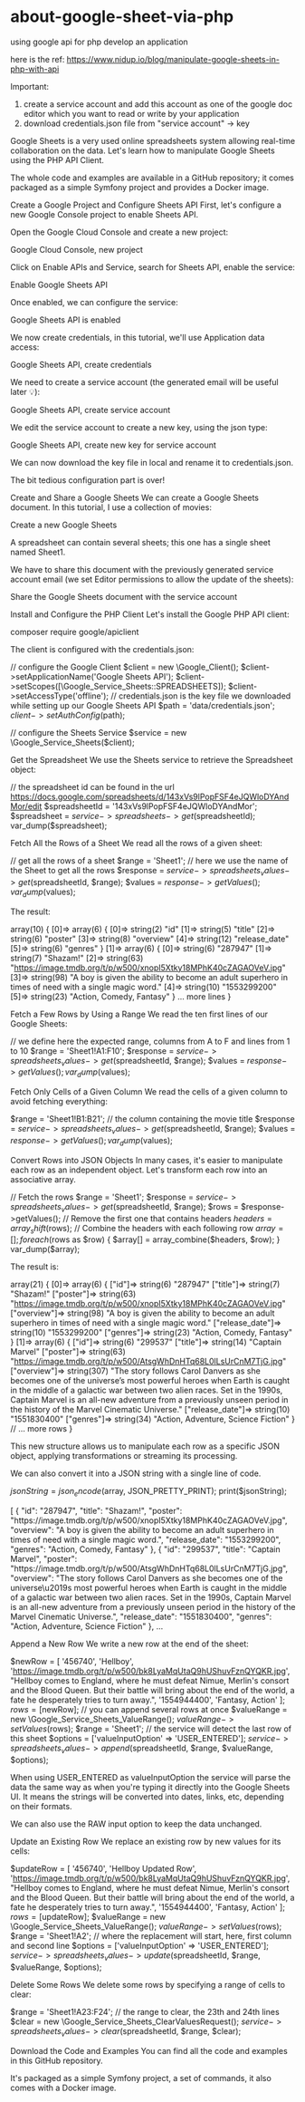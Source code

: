 # about-google-sheet-via-php
using google api for php develop an application 

here is the ref:
https://www.nidup.io/blog/manipulate-google-sheets-in-php-with-api

Important:
1. create a service account and add this account as one of the google doc editor which you want to read or write by your application
2. download credentials.json file from "service account" -> key

Google Sheets is a very used online spreadsheets system allowing real-time collaboration on the data. Let's learn how to manipulate Google Sheets using the PHP API Client.

The whole code and examples are available in a GitHub repository; it comes packaged as a simple Symfony project and provides a Docker image.

Create a Google Project and Configure Sheets API
First, let's configure a new Google Console project to enable Sheets API.

Open the Google Cloud Console and create a new project:

Google Cloud Console, new project

Click on Enable APIs and Service, search for Sheets API, enable the service:

Enable Google Sheets API

Once enabled, we can configure the service:

Google Sheets API is enabled

We now create credentials, in this tutorial, we'll use Application data access:

Google Sheets API, create credentials

We need to create a service account (the generated email will be useful later 💡):

Google Sheets API, create service account

We edit the service account to create a new key, using the json type:

Google Sheets API, create new key for service account

We can now download the key file in local and rename it to credentials.json.

The bit tedious configuration part is over!

Create and Share a Google Sheets
We can create a Google Sheets document. In this tutorial, I use a collection of movies:

Create a new Google Sheets

A spreadsheet can contain several sheets; this one has a single sheet named Sheet1.

We have to share this document with the previously generated service account email (we set Editor permissions to allow the update of the sheets):

Share the Google Sheets document with the service account

Install and Configure the PHP Client
Let's install the Google PHP API client:

composer require google/apiclient

The client is configured with the credentials.json:

// configure the Google Client
$client = new \Google_Client();
$client->setApplicationName('Google Sheets API');
$client->setScopes([\Google_Service_Sheets::SPREADSHEETS]);
$client->setAccessType('offline');
// credentials.json is the key file we downloaded while setting up our Google Sheets API
$path = 'data/credentials.json';
$client->setAuthConfig($path);

// configure the Sheets Service
$service = new \Google_Service_Sheets($client);


Get the Spreadsheet
We use the Sheets service to retrieve the Spreadsheet object:

// the spreadsheet id can be found in the url https://docs.google.com/spreadsheets/d/143xVs9lPopFSF4eJQWloDYAndMor/edit
$spreadsheetId = '143xVs9lPopFSF4eJQWloDYAndMor';
$spreadsheet = $service->spreadsheets->get($spreadsheetId);
var_dump($spreadsheet);


Fetch All the Rows of a Sheet
We read all the rows of a given sheet:

// get all the rows of a sheet
$range = 'Sheet1'; // here we use the name of the Sheet to get all the rows
$response = $service->spreadsheets_values->get($spreadsheetId, $range);
$values = $response->getValues();
var_dump($values);

The result:

array(10) {
  [0]=>
  array(6) {
    [0]=>
    string(2) "id"
    [1]=>
    string(5) "title"
    [2]=>
    string(6) "poster"
    [3]=>
    string(8) "overview"
    [4]=>
    string(12) "release_date"
    [5]=>
    string(6) "genres"
  }
  [1]=>
  array(6) {
    [0]=>
    string(6) "287947"
    [1]=>
    string(7) "Shazam!"
    [2]=>
    string(63) "https://image.tmdb.org/t/p/w500/xnopI5Xtky18MPhK40cZAGAOVeV.jpg"
    [3]=>
    string(98) "A boy is given the ability to become an adult superhero in times of need with a single magic word."
    [4]=>
    string(10) "1553299200"
    [5]=>
    string(23) "Action, Comedy, Fantasy"
  }
  ... more lines
}


Fetch a Few Rows by Using a Range
We read the ten first lines of our Google Sheets:

// we define here the expected range, columns from A to F and lines from 1 to 10
$range = 'Sheet1!A1:F10';
$response = $service->spreadsheets_values->get($spreadsheetId, $range);
$values = $response->getValues();
var_dump($values);


Fetch Only Cells of a Given Column
We read the cells of a given column to avoid fetching everything:

$range = 'Sheet1!B1:B21'; // the column containing the movie title
$response = $service->spreadsheets_values->get($spreadsheetId, $range);
$values = $response->getValues();
var_dump($values);

Convert Rows into JSON Objects
In many cases, it's easier to manipulate each row as an independent object. Let's transform each row into an associative array.

// Fetch the rows
$range = 'Sheet1';
$response = $service->spreadsheets_values->get($spreadsheetId, $range);
$rows = $response->getValues();
// Remove the first one that contains headers
$headers = array_shift($rows);
// Combine the headers with each following row
$array = [];
foreach ($rows as $row) {
    $array[] = array_combine($headers, $row);
}
var_dump($array);

The result is:

array(21) {
  [0]=>
  array(6) {
    ["id"]=>
    string(6) "287947"
    ["title"]=>
    string(7) "Shazam!"
    ["poster"]=>
    string(63) "https://image.tmdb.org/t/p/w500/xnopI5Xtky18MPhK40cZAGAOVeV.jpg"
    ["overview"]=>
    string(98) "A boy is given the ability to become an adult superhero in times of need with a single magic word."
    ["release_date"]=>
    string(10) "1553299200"
    ["genres"]=>
    string(23) "Action, Comedy, Fantasy"
  }
  [1]=>
  array(6) {
    ["id"]=>
    string(6) "299537"
    ["title"]=>
    string(14) "Captain Marvel"
    ["poster"]=>
    string(63) "https://image.tmdb.org/t/p/w500/AtsgWhDnHTq68L0lLsUrCnM7TjG.jpg"
    ["overview"]=>
    string(307) "The story follows Carol Danvers as she becomes one of the universe’s most powerful heroes when Earth is caught in the middle of a galactic war between two alien races. Set in the 1990s, Captain Marvel is an all-new adventure from a previously unseen period in the history of the Marvel Cinematic Universe."
    ["release_date"]=>
    string(10) "1551830400"
    ["genres"]=>
    string(34) "Action, Adventure, Science Fiction"
  }
  // ... more rows
}


This new structure allows us to manipulate each row as a specific JSON object, applying transformations or streaming its processing.

We can also convert it into a JSON string with a single line of code.

$jsonString = json_encode($array, JSON_PRETTY_PRINT);
print($jsonString);

[
    {
        "id": "287947",
        "title": "Shazam!",
        "poster": "https:\/\/image.tmdb.org\/t\/p\/w500\/xnopI5Xtky18MPhK40cZAGAOVeV.jpg",
        "overview": "A boy is given the ability to become an adult superhero in times of need with a single magic word.",
        "release_date": "1553299200",
        "genres": "Action, Comedy, Fantasy"
    },
    {
        "id": "299537",
        "title": "Captain Marvel",
        "poster": "https:\/\/image.tmdb.org\/t\/p\/w500\/AtsgWhDnHTq68L0lLsUrCnM7TjG.jpg",
        "overview": "The story follows Carol Danvers as she becomes one of the universe\u2019s most powerful heroes when Earth is caught in the middle of a galactic war between two alien races. Set in the 1990s, Captain Marvel is an all-new adventure from a previously unseen period in the history of the Marvel Cinematic Universe.",
        "release_date": "1551830400",
        "genres": "Action, Adventure, Science Fiction"
    },
...


Append a New Row
We write a new row at the end of the sheet:

$newRow = [
    '456740',
    'Hellboy',
    'https://image.tmdb.org/t/p/w500/bk8LyaMqUtaQ9hUShuvFznQYQKR.jpg',
    "Hellboy comes to England, where he must defeat Nimue, Merlin's consort and the Blood Queen. But their battle will bring about the end of the world, a fate he desperately tries to turn away.",
    '1554944400',
    'Fantasy, Action'
];
$rows = [$newRow]; // you can append several rows at once
$valueRange = new \Google_Service_Sheets_ValueRange();
$valueRange->setValues($rows);
$range = 'Sheet1'; // the service will detect the last row of this sheet
$options = ['valueInputOption' => 'USER_ENTERED'];
$service->spreadsheets_values->append($spreadsheetId, $range, $valueRange, $options);


When using USER_ENTERED as valueInputOption the service will parse the data the same way as when you're typing it directly into the Google Sheets UI. It means the strings will be converted into dates, links, etc, depending on their formats.

We can also use the RAW input option to keep the data unchanged.

Update an Existing Row
We replace an existing row by new values for its cells:

$updateRow = [
    '456740',
    'Hellboy Updated Row',
    'https://image.tmdb.org/t/p/w500/bk8LyaMqUtaQ9hUShuvFznQYQKR.jpg',
    "Hellboy comes to England, where he must defeat Nimue, Merlin's consort and the Blood Queen. But their battle will bring about the end of the world, a fate he desperately tries to turn away.",
    '1554944400',
    'Fantasy, Action'
];
$rows = [$updateRow];
$valueRange = new \Google_Service_Sheets_ValueRange();
$valueRange->setValues($rows);
$range = 'Sheet1!A2'; // where the replacement will start, here, first column and second line
$options = ['valueInputOption' => 'USER_ENTERED'];
$service->spreadsheets_values->update($spreadsheetId, $range, $valueRange, $options);


Delete Some Rows
We delete some rows by specifying a range of cells to clear:

$range = 'Sheet1!A23:F24'; // the range to clear, the 23th and 24th lines
$clear = new \Google_Service_Sheets_ClearValuesRequest();
$service->spreadsheets_values->clear($spreadsheetId, $range, $clear);

Download the Code and Examples
You can find all the code and examples in this GitHub repository.

It's packaged as a simple Symfony project, a set of commands, it also comes with a Docker image.
